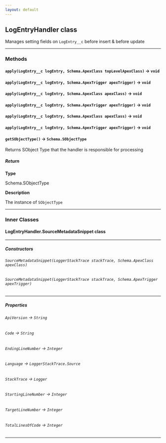 ```yaml
---
layout: default
---
```


## LogEntryHandler class

Manages setting fields on `LogEntry__c` before insert &amp; before update

---

### Methods

#### `apply(LogEntry__c logEntry, Schema.ApexClass topLevelApexClass)` → `void`

#### `apply(LogEntry__c logEntry, Schema.ApexTrigger apexTrigger)` → `void`

#### `apply(LogEntry__c logEntry, Schema.ApexClass apexClass)` → `void`

#### `apply(LogEntry__c logEntry, Schema.ApexTrigger apexTrigger)` → `void`

#### `apply(LogEntry__c logEntry, Schema.ApexClass apexClass)` → `void`

#### `apply(LogEntry__c logEntry, Schema.ApexTrigger apexTrigger)` → `void`

#### `getSObjectType()` → `Schema.SObjectType`

Returns SObject Type that the handler is responsible for processing

##### Return

**Type**

Schema.SObjectType

**Description**

The instance of `SObjectType`

---

### Inner Classes

#### LogEntryHandler.SourceMetadataSnippet class

---

##### Constructors

###### `SourceMetadataSnippet(LoggerStackTrace stackTrace, Schema.ApexClass apexClass)`

###### `SourceMetadataSnippet(LoggerStackTrace stackTrace, Schema.ApexTrigger apexTrigger)`

---

##### Properties

###### `ApiVersion` → `String`

###### `Code` → `String`

###### `EndingLineNumber` → `Integer`

###### `Language` → `LoggerStackTrace.Source`

###### `StackTrace` → `Logger`

###### `StartingLineNumber` → `Integer`

###### `TargetLineNumber` → `Integer`

###### `TotalLinesOfCode` → `Integer`

---
